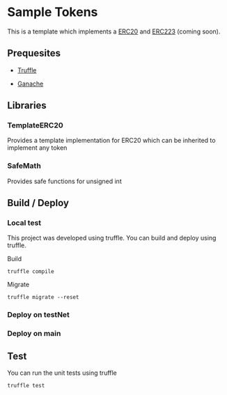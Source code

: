 # Sample Tokens

This is a template which implements a [ERC20](https://theethereum.wiki/w/index.php/ERC20_Token_Standard) and [ERC223](https://github.com/ethereum/EIPs/issues/223) (coming soon).

## Prequesites

* [Truffle](http://truffleframework.com/)

* [Ganache](http://truffleframework.com/ganache/)

## Libraries

### TemplateERC20

Provides a template implementation for ERC20 which can be inherited to implement any token

### SafeMath

Provides safe functions for unsigned int


## Build / Deploy

### Local test

This project was developed using truffle.  You can build and deploy using truffle.

Build

```
truffle compile
```

Migrate
```
truffle migrate --reset
```

### Deploy on testNet

### Deploy on main


## Test

You can run the unit tests using truffle

```
truffle test
```


